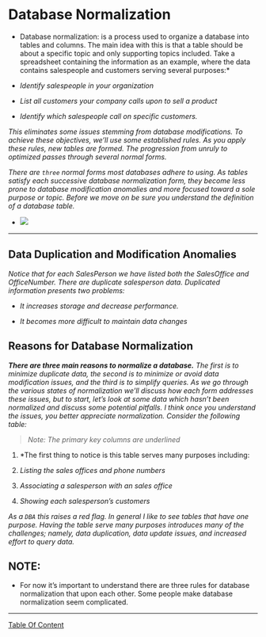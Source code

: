 
# Database Normalization

* Database normalization: is a process used to organize a database into tables and columns. The main idea with this is that a table should be about a specific topic and only supporting topics included. Take a spreadsheet containing the information as an example, where the data contains salespeople and customers serving several purposes:*

* *Identify salespeople in your organization*
* *List all customers your company calls upon to sell a product*
* *Identify which salespeople call on specific customers.*

*This eliminates some issues stemming from database modifications. To achieve these objectives, we’ll use some established rules. As you apply these rules, new tables are formed. The progression from unruly to optimized passes through several normal forms.*

*There are `three` normal forms most databases adhere to using. As tables satisfy each successive database normalization form, they become less prone to database modification anomalies and more focused toward a sole purpose or topic. Before we move on be sure you understand the definition of a database table.*

- ![](https://i.ytimg.com/vi/ABwD8IYByfk/hqdefault.jpg)

----------------------------------------------

## Data Duplication and Modification Anomalies

*Notice that for each SalesPerson we have listed both the SalesOffice and OfficeNumber. There are duplicate salesperson data. Duplicated information presents two problems:*

* *It increases storage and decrease performance.*

* *It becomes more difficult to maintain data changes*


## Reasons for Database Normalization

***There are three main reasons to normalize a database.*** *The first is to minimize duplicate data, the second is to minimize or avoid data modification issues, and the third is to simplify queries. As we go through the various states of normalization we’ll discuss how each form addresses these issues, but to start, let’s look at some data which hasn’t been normalized and discuss some potential pitfalls. I think once you understand the issues, you better appreciate normalization. Consider the following table:*

> *Note: The primary key columns are underlined*

1) *The first thing to notice is this table serves many purposes including:

2) *Listing the sales offices and phone numbers*

3) *Associating a salesperson with an sales office*

4) *Showing each salesperson’s customers*

*As a `DBA` this raises a red flag. In general I like to see tables that have one purpose. Having the table serve many purposes introduces many of the challenges; namely, data duplication, data update issues, and increased effort to query data.*

NOTE:
----
- For now it’s important to understand there are three rules for database normalization that upon each other.  Some people make database normalization seem complicated.

------------------------------------------------


[Table Of Content](https://github.com/omarXzain/301-reading-notes)
